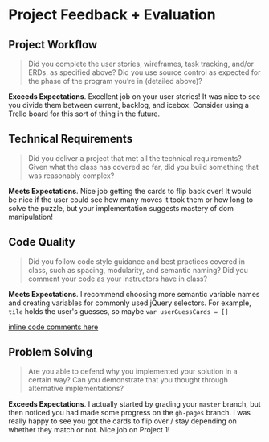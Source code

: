 # Project Feedback + Evaluation

## Project Workflow

>Did you complete the user stories, wireframes, task tracking, and/or ERDs, as specified above? Did you use source control as expected for the phase of the program you’re in (detailed above)?

**Exceeds Expectations**. Excellent job on your user stories! It was nice to see you divide them between current, backlog, and icebox. Consider
using a Trello board for this sort of thing in the future.

## Technical Requirements

>Did you deliver a project that met all the technical requirements? Given what the class has covered so far, did you build something that was reasonably complex?

**Meets Expectations**. Nice job getting the cards to flip back over! It would be nice if the user could see how many moves it took them or how long
to solve the puzzle, but your implementation suggests mastery of dom manipulation!

## Code Quality

>Did you follow code style guidance and best practices covered in class, such as spacing, modularity, and semantic naming? Did you comment your code as your instructors have in class?

**Meets Expectations**. I recommend choosing more semantic variable names and creating variables for commonly used jQuery selectors. For example,
`tile` holds the user's guesses, so maybe `var userGuessCards = []`

[inline code comments here](https://github.com/jshawl/project_one_concentration/compare/ccd86c1...016f976)

## Problem Solving

>Are you able to defend why you implemented your solution in a certain way? Can you demonstrate that you thought through alternative implementations?

**Exceeds Expectations**. I actually started by grading your `master` branch, but then noticed you had made some progress on the `gh-pages`
branch. I was really happy to see you got the cards to flip over / stay depending on whether they match or not. Nice job on Project 1!